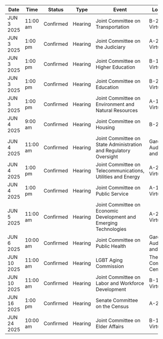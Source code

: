 | Date | Time | Status | Type | Event | Location |
|------|------|--------|------|--------|----------|
| JUN 3 2025 | 11:00 am | Confirmed | Hearing | Joint Committee on Transportation | B-2           and Virtual |
| JUN 3 2025 | 1:00 pm | Confirmed | Hearing | Joint Committee on the Judiciary | A-2                                                                                         and Virtual |
| JUN 3 2025 | 1:00 pm | Confirmed | Hearing | Joint Committee on Higher Education | B-1                            and Virtual |
| JUN 3 2025 | 1:00 pm | Confirmed | Hearing | Joint Committee on Education | B-2           and Virtual |
| JUN 3 2025 | 1:00 pm | Confirmed | Hearing | Joint Committee on Environment and Natural Resources | A-1                                                                                 and Virtual |
| JUN 4 2025 | 9:00 am | Confirmed | Hearing | Joint Committee on Housing | B-2 |
| JUN 4 2025 | 11:00 am | Confirmed | Hearing | Joint Committee on State Administration and Regulatory Oversight | Gardner Auditorium                                           and Virtual |
| JUN 4 2025 | 1:00 pm | Confirmed | Hearing | Joint Committee on Telecommunications, Utilities and Energy | A-2                                                                                         and Virtual |
| JUN 4 2025 | 1:00 pm | Confirmed | Hearing | Joint Committee on Public Service | A-1                                                                                 and Virtual |
| JUN 5 2025 | 11:00 am | Confirmed | Hearing | Joint Committee on Economic Development and Emerging Technologies | A-2                                                                                         and Virtual |
| JUN 6 2025 | 10:00 am | Confirmed | Hearing | Joint Committee on Public Health | Gardner Auditorium                                           and Virtual |
| JUN 10 2025 | 11:00 am | Confirmed | Hearing | LGBT Aging Commission | The Pryde Community Center |
| JUN 10 2025 | 11:00 am | Confirmed | Hearing | Joint Committee on Labor and Workforce Development | B-1                            and Virtual |
| JUN 16 2025 | 1:00 pm | Confirmed | Hearing | Senate Committee on the Census | A-2 |
| JUN 24 2025 | 10:00 am | Confirmed | Hearing | Joint Committee on Elder Affairs | B-1                            and Virtual |
